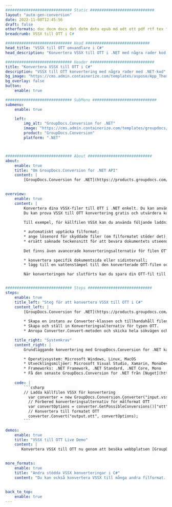 ```yaml
---
############################# Static ############################
layout: "auto-gen-conversion"
date: 2022-11-08T12:45:56
draft: false
otherformats: doc docm docx dot dotm dotx epub md odt ott pdf rtf tex txt vdx vsdm vsdx vssm vssx vstm vstx vsx vtx xps
breadcrumb: VSSX till OTT i C#

############################# Head ############################
head_title: "VSSX till OTT omvandlare i C#"
head_description: "Konvertera VSSX till OTT i .NET med några rader kod. Använd GroupDocs Document Conversion API för att konvertera över 160 filformat."

############################# Header ############################
title: "Konvertera VSSX till OTT i C#"
description: "VSSX till OTT konvertering med några rader med .NET-kod"
bg_image: "https://cms.admin.containerize.com/templates/aspose/App_Themes/V3/images/bg/header1.png"
bg_overlay: false
button:
    enable: true

############################# SubMenu ############################
submenu:
    enable: true

    left:
        img_alt: "GroupDocs.Conversion for .NET"
        image: "https://cms.admin.containerize.com/templates/groupdocs/images/product-logos/90x90-noborder/groupdocs-conversion-net.png"
        product: "GroupDocs.Conversion"
        platform: ".NET"



############################# About ############################
about:
    enable: true
    title: "Om GroupDocs.Conversion for .NET API"
    content: |
        [GroupDocs.Conversion for .NET](https://products.groupdocs.com/conversion/net/) kan användas för att konvertera Microsoft Word, Excel, PowerPoint, PDF, Visio och andra format. GroupDocs.Conversion är ett fristående API som är lämpligt för back-end och interna system där hög prestanda krävs. Det beror inte på någon programvara som Microsoft eller Open Office.
    

overview:
    enable: true
    content: |
        Konvertera dina VSSX-filer till OTT i .NET enkelt. Du kan använda bara ett par C# kodrader i valfri plattform som du vill, som - Windows, Linux, macOS.
        Du kan prova VSSX till OTT konvertering gratis och utvärdera konverteringsresultatens kvalitet. Tillsammans med enkla filkonverteringsscenarier kan du prova mer avancerade alternativ för att ladda källfilen VSSX och för att spara resultatet OTT. 
        
        Till exempel, för källfilen VSSX kan du använda följande laddningsalternativ:

        * automatiskt upptäcka filformat;
        * ange lösenord för skyddade filer (om filformatet stöder det);
        * ersätt saknade teckensnitt för att bevara dokumentets utseende.
        
        Det finns även avancerade konverteringsalternativ för filen OTT:

        * konvertera specifik dokumentsida eller sidintervall;
        * lägg till en vattenstämpel till den konverterade OTT-filen och många fler.

        När konverteringen har slutförts kan du spara din OTT-fil till den lokala filsökvägen eller någon tredje parts lagring som FTP, Amazon S3, Google Drive, Dropbox etc. Observera - för att konvertera VSSX till {{ TO}} det finns inget behov av någon ytterligare programvara installerad - som MS Office, Open Office, Adobe Acrobat Reader etc.


############################# Steps ############################
steps:
    enable: true
    title_left: "Steg för att konvertera VSSX till OTT i C#"
    content_left: |
        [GroupDocs.Conversion for .NET](https://products.groupdocs.com/conversion/net/) gör det enkelt för utvecklare att konvertera en VSSX-fil till OTT med några rader kod.
        
        * Skapa en instans av Converter-klassen och tillhandahåll filen VSSX med den fullständiga sökvägen
        * Skapa och ställ in Konverteringsalternativ för typen OTT.
        * Anropa Converter.Convert-metoden och skicka hela sökvägen och formatet (OTT) som en parameter

    title_right: "Systemkrav"
    content_right: |
        Grundläggande konvertering med GroupDocs.Conversion for .NET kan göras med bara några enkla steg. Våra API:er stöds på alla större plattformar och operativsystem. Innan du kör koden nedan, se till att du har följande förutsättningar installerade på ditt system.

        * Operativsystem: Microsoft Windows, Linux, MacOS
        * Utvecklingsmiljöer: Microsoft Visual Studio, Xamarin, MonoDevelop
        * Frameworks: .NET Framework, .NET Standard, .NET Core, Mono
        * Få den senaste GroupDocs.Conversion for .NET från [Nuget](https://www.nuget.org/packages/groupdocs.conversion)
         
    code: |
        ```csharp    
        // Ladda källfilen VSSX för konvertering
          var converter = new GroupDocs.Conversion.Converter("input.vssx");
          // Förbered konverteringsalternativ för målformat OTT
          var convertOptions = converter.GetPossibleConversions()["ott"].ConvertOptions;
          // Konvertera till formatet OTT
          converter.Convert("output.ott", convertOptions);
        ```

demos:
    enable: true
    title: "VSSX till OTT Live Demo"
    content: |
       Konvertera VSSX till OTT nu genom att besöka webbplatsen [GroupDocs.Conversion App](https://products.groupdocs.app/conversion/family). Onlinedemo har följande fördelar
          

more_formats:
    enable: true
    title: "Andra stödda VSSX konverteringar i C#"
    content: "Du kan också konvertera VSSX till många andra filformat. Se listan nedan."
       
       
back_to_top:
    enable: true
---
```

